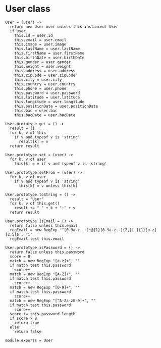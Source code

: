 # User class

    User = (user) ->
      return new User user unless this instanceof User
      if user
        this.id = user.id
        this.email = user.email
        this.image = user.image
        this.lastName = user.lastName
        this.firstName = user.firstName
        this.birthDate = user.birthDate
        this.gender = user.gender
        this.weight = user.weight
        this.address = user.address
        this.zipCode = user.zipCode
        this.city = user.city
        this.country = user.country
        this.phone = user.phone
        this.password = user.password
        this.latitude = user.latitude
        this.longitude = user.longitude
        this.positionDate = user.positionDate
        this.bac = user.bac
        this.bacDate = user.bacDate

    User.prototype.get = () ->
      result = {}
      for k, v of this
        if v and typeof v is 'string'
          result[k] = v
      return result

    User.prototype.set = (user) ->
      for k, v of user
        this[k] = v if v and typeof v is 'string'

    User.prototype.setFrom = (user) ->
      for k, v of user
        if v and typeof v is 'string'
          this[k] = v unless this[k]

    User.prototype.toString = () ->
      result = "User"
      for k, v of this.get()
        result += " " + k + ":" + v
      return result

    User.prototype.isEmail = () ->
      return false unless this.email
      regEmail = new RegExp '^[0-9a-z._-]+@{1}[0-9a-z.-]{2,}[.]{1}[a-z]{2,5}$', 'i'
      regEmail.test this.email

    User.prototype.isPassword = () ->
      return false unless this.password
      score = 0
      match = new RegExp "[a-z]+", ""
      if match.test this.password
        score++
      match = new RegExp "[A-Z]+", ""
      if match.test this.password
        score++
      match = new RegExp "[0-9]+", ""
      if match.test this.password
        score++
      match = new RegExp "[^A-Za-z0-9]+", ""
      if match.test this.password
        score++
      score += this.password.length
      if score > 8
        return true
      else
        return false

    module.exports = User
